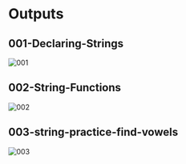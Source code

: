# Outputs

## 001-Declaring-Strings
![001](https://github.com/arjamand/school-work/assets/140328490/2f79a4f8-f5e5-4434-b892-51ef3c2a9035)

## 002-String-Functions
![002](https://github.com/arjamand/school-work/assets/140328490/ad613f78-39c4-49d9-a255-26921814b560)

## 003-string-practice-find-vowels
![003](https://github.com/arjamand/school-work/assets/140328490/b3ce0112-5cce-43d9-98dd-a8f423a8211c)
